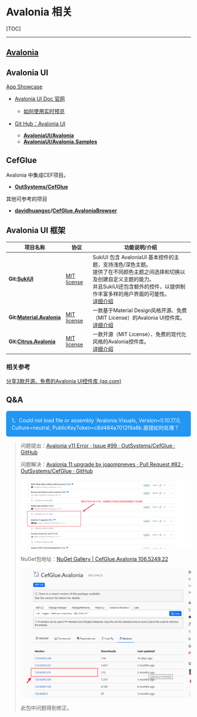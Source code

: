 # Avalonia 相关

[TOC]

---

## [Avalonia](https://github.com/AvaloniaUI/Avalonia)

 

## Avalonia UI

[App Showcase](https://avaloniaui.net/showcase)

- [Avalonia UI Doc 官网](https://docs.avaloniaui.net/zh-Hans/docs/welcome)
  - [如何使用实时预览](https://docs.avaloniaui.net/zh-Hans/docs/guides/implementation-guides/ide-support)

- [Git Hub：Avalonia UI](https://github.com/AvaloniaUI)
  - **[AvaloniaUI/Avalonia](https://github.com/AvaloniaUI/Avalonia)**
  - **[AvaloniaUI/Avalonia.Samples](https://github.com/AvaloniaUI/Avalonia.Samples)**



## CefGlue

Avalonia 中集成CEF项目。

- **[OutSystems/CefGlue](https://github.com/OutSystems/CefGlue)**

其他可参考的项目

- **[davidhuangxc](https://gitee.com/davidhuangxc)/[CefGlue.AvaloniaBrowser](https://gitee.com/davidhuangxc/CefGlue.AvaloniaBrowser)**



## Avalonia UI 框架

| 项目名称                                                     | 协议                                                         | 功能说明/介绍                                                |
| ------------------------------------------------------------ | ------------------------------------------------------------ | ------------------------------------------------------------ |
| **Git:[SukiUI](https://github.com/kikipoulet/SukiUI)**       | [MIT license](https://github.com/kikipoulet/SukiUI#MIT-1-ov-file) | SukiUI 包含 AvaloniaUI 基本控件的主题，支持浅色/深色主题。<br />提供了在不同颜色主题之间选择和切换以及创建自定义主题的能力。<br />并且SukiUI还包含额外的控件，以提供制作丰富多样的用户界面的可能性。<br />[详细介绍](https://mp.weixin.qq.com/s?__biz=MzIxMTUzNzM5Ng==&mid=2247496544&idx=1&sn=5f41676dfb7cde40863aa2cc93b4638d&scene=21#wechat_redirect) |
| **Git:[Material.Avalonia](https://github.com/AvaloniaCommunity/Material.Avalonia)** | [MIT license](https://github.com/AvaloniaCommunity/Material.Avalonia#MIT-1-ov-file) | 一款基于Material Design风格开源、免费（MIT License）的Avalonia UI控件库。<br />[详细介绍](https://mp.weixin.qq.com/s?__biz=MzIxMTUzNzM5Ng==&mid=2247504425&idx=2&sn=f168ef8e769266317c627e9fcf01aa6c&scene=21#wechat_redirect) |
| **Git:[Citrus.Avalonia](https://github.com/AvaloniaUI/Citrus.Avalonia)** | [MIT license](https://github.com/AvaloniaUI/Citrus.Avalonia#MIT-1-ov-file) | 一款开源（MIT License）、免费的现代化风格的Avalonia控件库。<br />[详细介绍](https://mp.weixin.qq.com/s?__biz=MzIxMTUzNzM5Ng==&mid=2247502097&idx=2&sn=da816ddd0476256b0a254249e04e75e1&scene=21#wechat_redirect) |

### 相关参考

[分享3款开源、免费的Avalonia UI控件库 (qq.com)](https://mp.weixin.qq.com/s?__biz=MzIxMTUzNzM5Ng==&mid=2247505324&idx=1&sn=2c4027e460057acfb1b39ed747ef73c3&chksm=968ed68cc9e3bb5c18561016d47efe87ac519f467f5b67e936377241861e5a22dbc475833d0a&scene=126&sessionid=1726621538#rd)



## Q&A

<div style="background:#2196F3;color:white;padding:15px;border-radius:6px;">1、Could not load file or assembly 'Avalonia.Visuals, Version=0.10.17.0, Culture=neutral, PublicKeyToken=c8d484a7012f9a8b.报错如何处理？</div>

> 问题提出：[Avalonia v11 Error · Issue #99 · OutSystems/CefGlue · GitHub](https://github.com/OutSystems/CefGlue/issues/99)
>
> 问题解决：[Avalonia 11 upgrade by joaompneves · Pull Request #82 · OutSystems/CefGlue · GitHub](https://github.com/OutSystems/CefGlue/pull/82)
>
> ![image-20240816183617604](../Images/Avalonia/image-20240816183617604.png)
>
> NuGet包地址：[NuGet Gallery | CefGlue.Avalonia 106.5249.22](https://www.nuget.org/packages/CefGlue.Avalonia/106.5249.22#versions-body-tab)
>
> ![image-20240816183751353](../Images/Avalonia/image-20240816183751353.png)
>
> 此包中问题得到修正。

